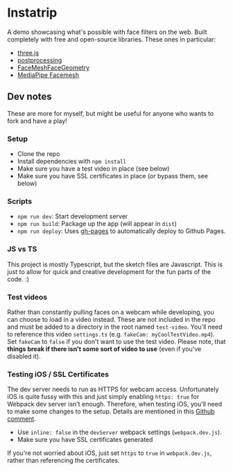 # Instatrip
A demo showcasing what's possible with face filters on the web. Built completely with free and open-source libraries. These ones in particular:

- [three.js](https://github.com/mrdoob/three.js/)
- [postprocessing](https://github.com/vanruesc/postprocessing)
- [FaceMeshFaceGeometry](https://github.com/spite/FaceMeshFaceGeometry)
- [MediaPipe Facemesh](https://github.com/tensorflow/tfjs-models/tree/master/facemesh)

## Dev notes
These are more for myself, but might be useful for anyone who wants to fork and have a play!

### Setup
* Clone the repo
* Install dependencies with `npm install`
* Make sure you have a test video in place (see below)
* Make sure you have SSL certificates in place (or bypass them, see below)

### Scripts
* `npm run dev`: Start development server
* `npm run build`: Package up the app (will appear in `dist`)
* `npm run deploy`: Uses [gh-pages](https://github.com/tschaub/gh-pages) to automatically deploy to Github Pages.

### JS vs TS
This project is mostly Typescript, but the sketch files are Javascript. This is just to allow for quick and creative development for the fun parts of the code. :)

### Test videos
Rather than constantly pulling faces on a webcam while developing, you can choose to load in a video instead. These are not included in the repo and must be added to a directory in the root named `test-video`. You'll need to reference this video `settings.ts` (e.g. `fakeCam: myCoolTestVideo.mp4`). Set `fakeCam` to `false` if you don't want to use the test video. Please note, that **things break if there isn't some sort of video to use** (even if you've disabled it).

### Testing iOS / SSL Certificates
The dev server needs to run as HTTPS for webcam access. Unfortunately iOS is quite fussy with this and just simply enabling `https: true` for Webpack dev server isn't enough. Therefore, when testing iOS, you'll need to make some changes to the setup. Details are mentioned in this [Github comment](https://github.com/webpack/webpack-dev-server/issues/1796#issuecomment-497687804).

- Use `inline: false` in the `devServer` webpack settings (`webpack.dev.js`).
- Make sure you have SSL certificates generated

If you're not worried about iOS, just set `https` to `true` in `webpack.dev.js`, rather than referencing the certificates.
